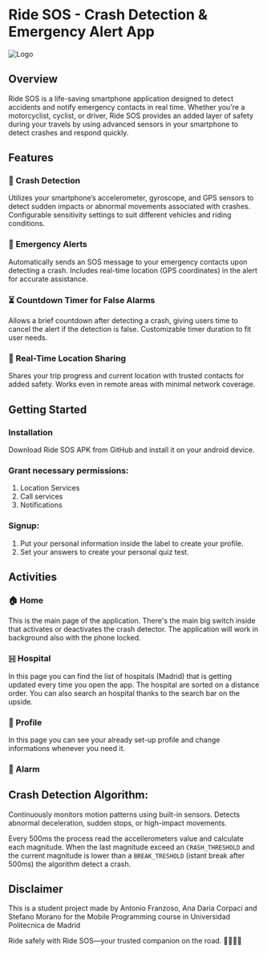 # Ride SOS - Crash Detection & Emergency Alert App

![Logo](app/src/main/res/logo.png)

## Overview
Ride SOS is a life-saving smartphone application designed to detect accidents and notify emergency contacts in real time. Whether you're a motorcyclist, cyclist, or driver, Ride SOS provides an added layer of safety during your travels by using advanced sensors in your smartphone to detect crashes and respond quickly.

## Features
### 🚨 Crash Detection
Utilizes your smartphone’s accelerometer, gyroscope, and GPS sensors to detect sudden impacts or abnormal movements associated with crashes.
Configurable sensitivity settings to suit different vehicles and riding conditions.
### 📡 Emergency Alerts
Automatically sends an SOS message to your emergency contacts upon detecting a crash.
Includes real-time location (GPS coordinates) in the alert for accurate assistance.
### ⏳ Countdown Timer for False Alarms
Allows a brief countdown after detecting a crash, giving users time to cancel the alert if the detection is false.
Customizable timer duration to fit user needs.
### 📍 Real-Time Location Sharing
Shares your trip progress and current location with trusted contacts for added safety.
Works even in remote areas with minimal network coverage.

## Getting Started

### Installation
Download Ride SOS APK from GitHub and install it on your android device.

### Grant necessary permissions:
1. Location Services
2. Call services
3. Notifications

### Signup:
1. Put your personal information inside the label to create your profile.
2. Set your answers to create your personal quiz test.

## Activities

### 🏠 Home
This is the main page of the application. There's the main big switch inside that activates or deactivates the crash detector. The application will work in background also with the phone locked. 

### 🇭 Hospital
In this page you can find the list of hospitals (Madrid) that is getting updated every time you open the app. The hospital are sorted on a distance order. You can also search an hospital thanks to the search bar on the upside.

### 👤 Profile
In this page you can see your already set-up profile and change informations whenever you need it.

### 🚨 Alarm


## Crash Detection Algorithm:

Continuously monitors motion patterns using built-in sensors.
Detects abnormal deceleration, sudden stops, or high-impact movements.

Every 500ms the process read the accellerometers value and calculate each magnitude. 
When the last magnitude exceed an `CRASH_THRESHOLD` and the current magnitude is lower 
than a `BREAK_TRESHOLD` (istant break after 500ms) the algorithm detect a crash.

## Disclaimer
This is a student project made by Antonio Franzoso, Ana Daria Corpaci and Stefano Morano for the Mobile Programming course in Universidad Politecnica de Madrid

Ride safely with Ride SOS—your trusted companion on the road. 🚴‍♂️🚗🛵
